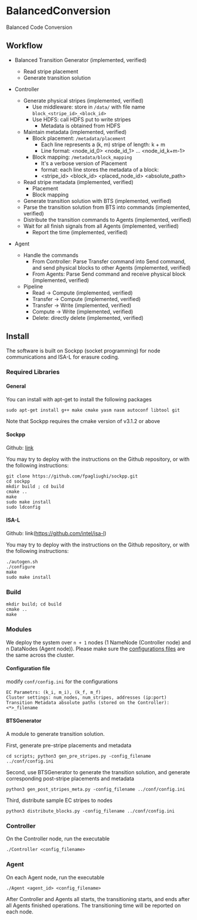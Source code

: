 # BalancedConversion
Balanced Code Conversion

## Workflow

* Balanced Transition Generator (implemented, verified)
    * Read stripe placement
    * Generate transition solution

* Controller
    * Generate physical stripes (implemented, verified)
        * Use middleware: store in ```/data/``` with file name
          ```block_<stripe_id>_<block_id>```
        * Use HDFS: call HDFS put to write stripes
            * Metadata is obtained from HDFS
    * Maintain metadata (implemented, verified)
        * Block placement: ```/metadata/placement```
            * Each line represents a (k, m) stripe of length: k + m
            * Line format: <node_id_0> <node_id_1> ... <node_id_k+m-1>
        * Block mapping: ```/metadata/block_mapping```
            * It's a verbose version of Placement
            * format: each line stores the metadata of a block:
            * <stripe_id> <block_id> <placed_node_id> <absolute_path>
    * Read stripe metadata (implemented, verified)
        * Placement
        * Block mapping
    * Generate transition solution with BTS (implemented, verified)
    * Parse the transition solution from BTS into commands (implemented,
      verified)
    * Distribute the transition commands to Agents (implemented, verified)
    * Wait for all finish signals from all Agents (implemented, verified)
        * Report the time (implemented, verified)

* Agent
    * Handle the commands
        * From Controller: Parse Transfer command into Send command, and send
          physical blocks to other Agents (implemented, verified)
        * From Agents: Parse Send command and receive physical block
          (implemented, verified)
    * Pipeline
        * Read -> Compute (implemented, verified)
        * Transfer -> Compute (implemented, verified)
        * Transfer -> Write (implemented, verified)
        * Compute -> Write (implemented, verified)
        * Delete: directly delete (implemented, verified)


## Install

The software is built on Sockpp (socket programming) for node communications
and ISA-L for erasure coding.

### Required Libraries

#### General

You can install with apt-get to install the following packages

```
sudo apt-get install g++ make cmake yasm nasm autoconf libtool git
```

Note that Sockpp requires the cmake version of v3.1.2 or above

#### Sockpp

Github: [link](https://github.com/fpagliughi/sockpp.git)

You may try to deploy with the instructions on the Github repository, or with
the following instructions:

```
git clone https://github.com/fpagliughi/sockpp.git
cd sockpp
mkdir build ; cd build
cmake ..
make
sudo make install
sudo ldconfig
```

#### ISA-L

Github: link(https://github.com/intel/isa-l)

You may try to deploy with the instructions on the Github repository, or with
the following instructions:

```
./autogen.sh
./configure
make
sudo make install
```

### Build

```
mkdir build; cd build
cmake ..
make
```

### Modules

We deploy the system over ```n + 1``` nodes (1 NameNode (Controller node) and
n DataNodes (Agent node)). Please make sure the [configurations
files](#configuration-file) are the same across the cluster.

#### Configuration file

modify ```conf/config.ini``` for the configurations

```
EC Parametrs: (k_i, m_i), (k_f, m_f)
Cluster settings: num_nodes, num_stripes, addresses (ip:port)
Transition Metadata absolute paths (stored on the Controller): <*>_filename
```

#### BTSGenerator

A module to generate transition solution.

First, generate pre-stripe placements and metadata

```
cd scripts; python3 gen_pre_stripes.py -config_filename ../conf/config.ini
```

Second, use BTSGenerator to generate the transition solution, and generate
corresponding post-stripe placements and metadata

```
python3 gen_post_stripes_meta.py -config_filename ../conf/config.ini
```

Third, distribute sample EC stripes to nodes
```
python3 distribute_blocks.py -config_filename ../conf/config.ini
```

### Controller

On the Controller node, run the executable

```
./Controller <config_filename>
```

### Agent

On each Agent node, run the executable

```
./Agent <agent_id> <config_filename>
```

After Controller and Agents all starts, the transitioning starts, and ends
after all Agents finished operations. The transitioning time will be reported
on each node.
